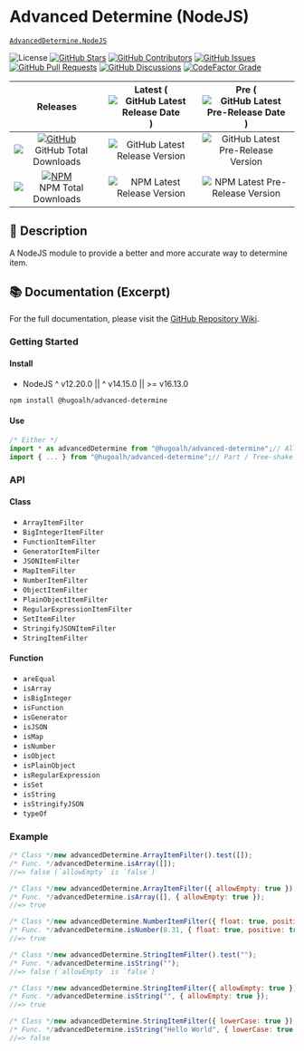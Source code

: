 # Advanced Determine (NodeJS)

[`AdvancedDetermine.NodeJS`](https://github.com/hugoalh-studio/advanced-determine-nodejs)

![License](https://img.shields.io/static/v1?label=License&message=MIT&style=flat-square "License")
[![GitHub Stars](https://img.shields.io/github/stars/hugoalh-studio/advanced-determine-nodejs?label=Stars&logo=github&logoColor=ffffff&style=flat-square "GitHub Stars")](https://github.com/hugoalh-studio/advanced-determine-nodejs/stargazers)
[![GitHub Contributors](https://img.shields.io/github/contributors/hugoalh-studio/advanced-determine-nodejs?label=Contributors&logo=github&logoColor=ffffff&style=flat-square "GitHub Contributors")](https://github.com/hugoalh-studio/advanced-determine-nodejs/graphs/contributors)
[![GitHub Issues](https://img.shields.io/github/issues-raw/hugoalh-studio/advanced-determine-nodejs?label=Issues&logo=github&logoColor=ffffff&style=flat-square "GitHub Issues")](https://github.com/hugoalh-studio/advanced-determine-nodejs/issues)
[![GitHub Pull Requests](https://img.shields.io/github/issues-pr-raw/hugoalh-studio/advanced-determine-nodejs?label=Pull%20Requests&logo=github&logoColor=ffffff&style=flat-square "GitHub Pull Requests")](https://github.com/hugoalh-studio/advanced-determine-nodejs/pulls)
[![GitHub Discussions](https://img.shields.io/github/discussions/hugoalh-studio/advanced-determine-nodejs?label=Discussions&logo=github&logoColor=ffffff&style=flat-square "GitHub Discussions")](https://github.com/hugoalh-studio/advanced-determine-nodejs/discussions)
[![CodeFactor Grade](https://img.shields.io/codefactor/grade/github/hugoalh-studio/advanced-determine-nodejs?label=Grade&logo=codefactor&logoColor=ffffff&style=flat-square "CodeFactor Grade")](https://www.codefactor.io/repository/github/hugoalh-studio/advanced-determine-nodejs)

| **Releases** | **Latest** (![GitHub Latest Release Date](https://img.shields.io/github/release-date/hugoalh-studio/advanced-determine-nodejs?label=&style=flat-square "GitHub Latest Release Date")) | **Pre** (![GitHub Latest Pre-Release Date](https://img.shields.io/github/release-date-pre/hugoalh-studio/advanced-determine-nodejs?label=&style=flat-square "GitHub Latest Pre-Release Date")) |
|:-:|:-:|:-:|
| [![GitHub](https://img.shields.io/badge/GitHub-181717?logo=github&logoColor=ffffff&style=flat-square "GitHub")](https://github.com/hugoalh-studio/advanced-determine-nodejs/releases) ![GitHub Total Downloads](https://img.shields.io/github/downloads/hugoalh-studio/advanced-determine-nodejs/total?label=&style=flat-square "GitHub Total Downloads") | ![GitHub Latest Release Version](https://img.shields.io/github/release/hugoalh-studio/advanced-determine-nodejs?sort=semver&label=&style=flat-square "GitHub Latest Release Version") | ![GitHub Latest Pre-Release Version](https://img.shields.io/github/release/hugoalh-studio/advanced-determine-nodejs?include_prereleases&sort=semver&label=&style=flat-square "GitHub Latest Pre-Release Version") |
| [![NPM](https://img.shields.io/badge/NPM-CB3837?logo=npm&logoColor=ffffff&style=flat-square "NPM")](https://www.npmjs.com/package/@hugoalh/advanced-determine) ![NPM Total Downloads](https://img.shields.io/npm/dt/@hugoalh/advanced-determine?label=&style=flat-square "NPM Total Downloads") | ![NPM Latest Release Version](https://img.shields.io/npm/v/@hugoalh/advanced-determine/latest?label=&style=flat-square "NPM Latest Release Version") | ![NPM Latest Pre-Release Version](https://img.shields.io/npm/v/@hugoalh/advanced-determine/pre?label=&style=flat-square "NPM Latest Pre-Release Version") |

## 📝 Description

A NodeJS module to provide a better and more accurate way to determine item.

## 📚 Documentation (Excerpt)

For the full documentation, please visit the [GitHub Repository Wiki](https://github.com/hugoalh-studio/advanced-determine-nodejs/wiki).

### Getting Started

#### Install

- NodeJS ^ v12.20.0 \|\| ^ v14.15.0 \|\| >= v16.13.0

```sh
npm install @hugoalh/advanced-determine
```

#### Use

```js
/* Either */
import * as advancedDetermine from "@hugoalh/advanced-determine";// All
import { ... } from "@hugoalh/advanced-determine";// Part / Tree-shake
```

### API

#### Class

- `ArrayItemFilter`
- `BigIntegerItemFilter`
- `FunctionItemFilter`
- `GeneratorItemFilter`
- `JSONItemFilter`
- `MapItemFilter`
- `NumberItemFilter`
- `ObjectItemFilter`
- `PlainObjectItemFilter`
- `RegularExpressionItemFilter`
- `SetItemFilter`
- `StringifyJSONItemFilter`
- `StringItemFilter`

#### Function

- `areEqual`
- `isArray`
- `isBigInteger`
- `isFunction`
- `isGenerator`
- `isJSON`
- `isMap`
- `isNumber`
- `isObject`
- `isPlainObject`
- `isRegularExpression`
- `isSet`
- `isString`
- `isStringifyJSON`
- `typeOf`

### Example

```js
/* Class */new advancedDetermine.ArrayItemFilter().test([]);
/* Func. */advancedDetermine.isArray([]);
//=> false (`allowEmpty` is `false`)

/* Class */new advancedDetermine.ArrayItemFilter({ allowEmpty: true }).test([]);
/* Func. */advancedDetermine.isArray([], { allowEmpty: true });
//=> true

/* Class */new advancedDetermine.NumberItemFilter({ float: true, positive: true, safe: true }).test(8.31);
/* Func. */advancedDetermine.isNumber(8.31, { float: true, positive: true, safe: true });
//=> true

/* Class */new advancedDetermine.StringItemFilter().test("");
/* Func. */advancedDetermine.isString("");
//=> false (`allowEmpty` is `false`)

/* Class */new advancedDetermine.StringItemFilter({ allowEmpty: true }).test("");
/* Func. */advancedDetermine.isString("", { allowEmpty: true });
//=> true

/* Class */new advancedDetermine.StringItemFilter({ lowerCase: true }).test("Hello World");
/* Func. */advancedDetermine.isString("Hello World", { lowerCase: true });
//=> false
```
